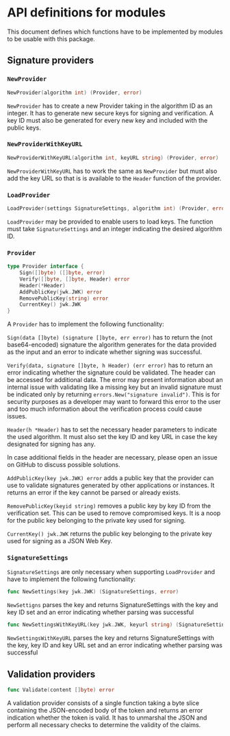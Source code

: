 API definitions for modules
===========================

This document defines which functions have to be implemented by modules to be usable with this package.

Signature providers
-------------------

### `NewProvider`

```go
NewProvider(algorithm int) (Provider, error)
```

`NewProvider` has to create a new Provider taking in the algorithm ID as an integer.
It has to generate new secure keys for signing and verification.
A key ID must also be generated for every new key and included with the public keys.

### `NewProviderWithKeyURL`

```go
NewProviderWithKeyURL(algorithm int, keyURL string) (Provider, error)
```

`NewProviderWithKeyURL` has to work the same as `NewProvider` but must also add the key URL so that is is available to the `Header` function of the provider.

### `LoadProvider`

```go
LoadProvider(settings SignatureSettings, algorithm int) (Provider, error)
```

`LoadProvider` may be provided to enable users to load keys.
The function must take `SignatureSettings` and an integer indicating the desired algorithm ID.

### `Provider`

```go
type Provider interface {
	Sign([]byte) ([]byte, error)
	Verify([]byte, []byte, Header) error
	Header(*Header)
	AddPublicKey(jwk.JWK) error
	RemovePublicKey(string) error
	CurrentKey() jwk.JWK
}
```

A `Provider` has to implement the following functionality:

`Sign(data []byte) (signature []byte, err error)` has to return the (not base64-encoded) signature the algorithm generates for the data provided as the input and an error to indicate whether signing was successful.

`Verify(data, signature []byte, h Header) (err error)` has to return an error indicating whether the signature could be validated. The header can be accessed for additional data. The error may present information about an internal issue with validating like a missing key but an invalid signature must be indicated only by returning `errors.New("signature invalid")`. This is for security purposes as a developer may want to forward this error to the user and too much information about the verification process could cause issues.

`Header(h *Header)` has to set the necessary header parameters to indicate the used algorithm. It must also set the key ID and key URL in case the key designated for signing has any.

In case additional fields in the header are necessary, please open an issue on GitHub to discuss possible solutions.

`AddPublicKey(key jwk.JWK) error` adds a public key that the provider can use to validate signatures generated by other applications or instances. It returns an error if the key cannot be parsed or already exists.

`RemovePublicKey(keyid string)` removes a public key by key ID from the verification set. This can be used to remove compromised keys. It is a noop for the public key belonging to the private key used for signing.

`CurrentKey() jwk.JWK` returns the public key belonging to the private key used for signing as a JSON Web Key.

### `SignatureSettings`

`SignatureSettings` are only necessary when supporting `LoadProvider` and have to implement the following functionality:

```go
func NewSettings(key jwk.JWK) (SignatureSettings, error)
```

`NewSettigns` parses the key and returns SignatureSettings with the key and key ID set and an error indicating whether parsing was successful

```go
func NewSettingsWithKeyURL(key jwk.JWK, keyurl string) (SignatureSettings, error)
```

`NewSettingsWithKeyURL` parses the key and returns SignatureSettings with the key, key ID and key URL set and an error indicating whether parsing was successful

Validation providers
--------------------

```go
func Validate(content []byte) error
```

A validation provider consists of a single function taking a byte slice containing the JSON-encoded body of the token and returns an error indication whether the token is valid. It has to unmarshal the JSON and perform all necessary checks to determine the validity of the claims.